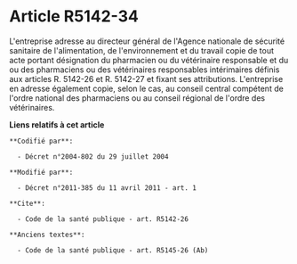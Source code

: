 # Article R5142-34

L'entreprise adresse au directeur général de l'Agence nationale de sécurité sanitaire de l'alimentation, de l'environnement
et du travail copie de tout acte portant désignation du pharmacien ou du vétérinaire responsable et du ou des pharmaciens ou
des vétérinaires responsables intérimaires définis aux articles R. 5142-26 et R. 5142-27 et fixant ses attributions.
L'entreprise en adresse également copie, selon le cas, au conseil central compétent de l'ordre national des pharmaciens ou au
conseil régional de l'ordre des vétérinaires.

**Liens relatifs à cet article**

	**Codifié par**:

	  - Décret n°2004-802 du 29 juillet 2004

	**Modifié par**:

	  - Décret n°2011-385 du 11 avril 2011 - art. 1

	**Cite**:

	  - Code de la santé publique - art. R5142-26

	**Anciens textes**:

	  - Code de la santé publique - art. R5145-26 (Ab)

